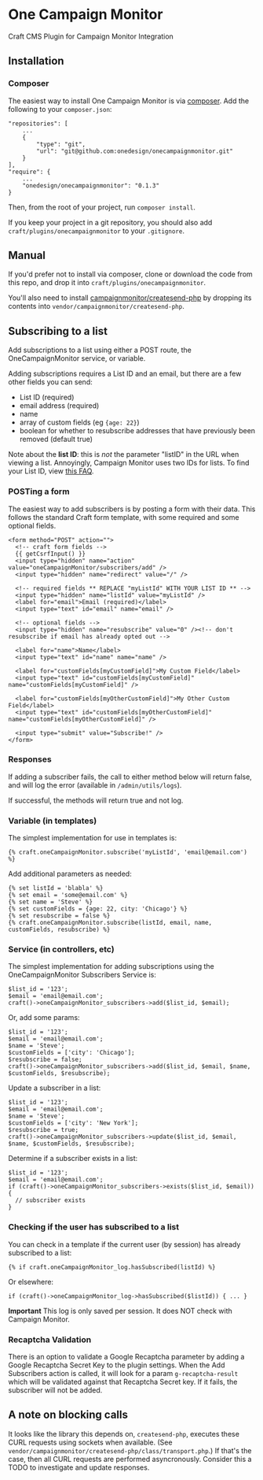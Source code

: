 # One Campaign Monitor

Craft CMS Plugin for Campaign Monitor Integration

## Installation

### Composer

The easiest way to install One Campaign Monitor is via [composer](https://getcomposer.org). Add the following to your `composer.json`:

```
"repositories": [
    ...
    {
        "type": "git",
        "url": "git@github.com:onedesign/onecampaignmonitor.git"
    }
],
"require": {
    ...
    "onedesign/onecampaignmonitor": "0.1.3"
}
```

Then, from the root of your project, run `composer install`.

If you keep your project in a git repository, you should also add `craft/plugins/onecampaignmonitor` to your `.gitignore`.

## Manual

If you'd prefer not to install via composer, clone or download the code from this repo, and drop it into `craft/plugins/onecampaignmonitor`.

You'll also need to install [campaignmonitor/createsend-php](https://github.com/campaignmonitor/createsend-php) by dropping its contents into `vendor/campaignmonitor/createsend-php`.

## Subscribing to a list

Add subscriptions to a list using either a POST route, the OneCampaignMonitor service, or variable.

Adding subscriptions requires a List ID and an email, but there are a few other fields you can send:

* List ID (required)
* email address (required)
* name
* array of custom fields (eg `{age: 22}`)
* boolean for whether to resubscribe addresses that have previously been removed (default true)

Note about the **list ID**: this is _not_ the parameter "listID" in the URL when viewing a list. Annoyingly, Campaign Monitor uses two IDs for lists. To find your List ID, view [this FAQ](https://createform.com/support/campaignmonitor-list).

### POSTing a form

The easiest way to add subscribers is by posting a form with their data. This follows the standard Craft form template, with some required and some optional fields.

```
<form method="POST" action="">
  <!-- craft form fields -->
  {{ getCsrfInput() }}
  <input type="hidden" name="action" value="oneCampaignMonitor/subscribers/add" />
  <input type="hidden" name="redirect" value="/" />

  <!-- required fields ** REPLACE "myListId" WITH YOUR LIST ID ** -->
  <input type="hidden" name="listId" value="myListId" />
  <label for="email">Email (required)</label>
  <input type="text" id="email" name="email" />

  <!-- optional fields -->
  <input type="hidden" name="resubscribe" value="0" /><!-- don't resubscribe if email has already opted out -->

  <label for="name">Name</label>
  <input type="text" id="name" name="name" />

  <label for="customFields[myCustomField]">My Custom Field</label>
  <input type="text" id="customFields[myCustomField]" name="customFields[myCustomField]" />

  <label for="customFields[myOtherCustomField]">My Other Custom Field</label>
  <input type="text" id="customFields[myOtherCustomField]" name="customFields[myOtherCustomField]" />

  <input type="submit" value="Subscribe!" />
</form>
```

### Responses

If adding a subscriber fails, the call to either method below will return false, and will log the error (available in `/admin/utils/logs`).

If successful, the methods will return true and not log.

### Variable (in templates)

The simplest implementation for use in templates is:

```
{% craft.oneCampaignMonitor.subscribe('myListId', 'email@email.com') %}
```

Add additional parameters as needed:

```
{% set listId = 'blabla' %}
{% set email = 'some@email.com' %}
{% set name = 'Steve' %}
{% set customFields = {age: 22, city: 'Chicago'} %}
{% set resubscribe = false %}
{% craft.oneCampaignMonitor.subscribe(listId, email, name, customFields, resubscribe) %}
```

### Service (in controllers, etc)

The simplest implementation for adding subscriptions using the OneCampaignMonitor Subscribers Service is:

```
$list_id = '123';
$email = 'email@email.com';
craft()->oneCampaignMonitor_subscribers->add($list_id, $email);
```

Or, add some params:

```
$list_id = '123';
$email = 'email@email.com';
$name = 'Steve';
$customFields = ['city': 'Chicago'];
$resubscribe = false;
craft()->oneCampaignMonitor_subscribers->add($list_id, $email, $name, $customFields, $resubscribe);
```

Update a subscriber in a list:

```
$list_id = '123';
$email = 'email@email.com';
$name = 'Steve';
$customFields = ['city': 'New York'];
$resubscribe = true;
craft()->oneCampaignMonitor_subscribers->update($list_id, $email, $name, $customFields, $resubscribe);
```

Determine if a subscriber exists in a list:

```
$list_id = '123';
$email = 'email@email.com';
if (craft()->oneCampaignMonitor_subscribers->exists($list_id, $email)) {
  // subscriber exists
}
```

### Checking if the user has subscribed to a list

You can check in a template if the current user (by session) has already subscribed to a list:

```
{% if craft.oneCampaignMonitor_log.hasSubscribed(listId) %}
```

Or elsewhere:

```
if (craft()->oneCampaignMonitor_log->hasSubscribed($listId)) { ... }
```

**Important** This log is only saved per session. It does NOT check with Campaign Monitor.

### Recaptcha Validation

There is an option to validate a Google Recaptcha parameter by adding a Google Recaptcha Secret Key to the plugin settings. When the Add Subscribers action is called, it will look for a param `g-recaptcha-result` which will be validated against that Recaptcha Secret key. If it fails, the subscriber will not be added.

## A note on blocking calls

It looks like the library this depends on, `createsend-php`, executes these CURL requests using sockets when available. (See `vendor/campaignmonitor/createsend-php/class/transport.php`.) If that's the case, then all CURL requests are performed asyncronously. Consider this a TODO to investigate and update responses.
